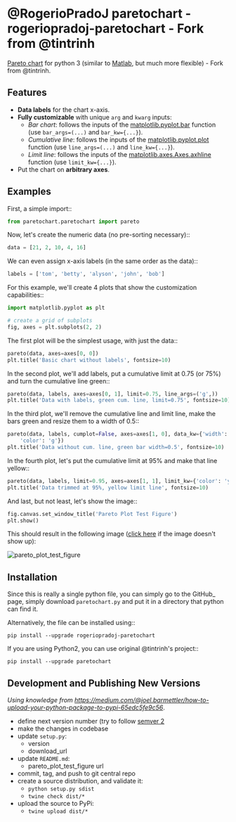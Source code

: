 @RogerioPradoJ paretochart - rogeriopradoj-paretochart - Fork from @tintrinh
============================================================================

[Pareto chart](http://en.wikipedia.org/wiki/Pareto_chart) for python 3 (similar to [Matlab](http://www.mathworks.com/help/matlab/ref/pareto.html), but much more flexible) - Fork from @tintrinh.

Features
--------

- **Data labels** for the chart x-axis.
- **Fully customizable** with unique ``arg`` and ``kwarg`` inputs:
  - *Bar chart*: follows the inputs of the [matplotlib.pyplot.bar](http://matplotlib.org/api/pyplot_api.html#matplotlib.pyplot.bar) function (use ``bar_args=(...)`` and ``bar_kw={...}``).
  - *Cumulative line*: follows the inputs of the [matplotlib.pyplot.plot](http://matplotlib.org/api/pyplot_api.html#matplotlib.pyplot.plot) function (use ``line_args=(...)`` and ``line_kw={...}``).
  - *Limit line*: follows the inputs of the [matplotlib.axes.Axes.axhline](http://matplotlib.org/api/axes_api.html#matplotlib.axes.Axes.axhline) function (use ``limit_kw={...}``).
- Put the chart on **arbitrary axes**.

Examples
--------

First, a simple import::

```python
from paretochart.paretochart import pareto
```

Now, let's create the numeric data (no pre-sorting necessary)::

```python
data = [21, 2, 10, 4, 16]
```

We can even assign x-axis labels (in the same order as the data)::

```python
labels = ['tom', 'betty', 'alyson', 'john', 'bob']
```

For this example, we'll create 4 plots that show the customization 
capabilities::

```python
import matplotlib.pyplot as plt

# create a grid of subplots
fig, axes = plt.subplots(2, 2)
```

The first plot will be the simplest usage, with just the data::

```python
pareto(data, axes=axes[0, 0])
plt.title('Basic chart without labels', fontsize=10)
```

In the second plot, we'll add labels, put a cumulative limit at 0.75 (or 75%) 
and turn the cumulative line green::

```python
pareto(data, labels, axes=axes[0, 1], limit=0.75, line_args=('g',))
plt.title('Data with labels, green cum. line, limit=0.75', fontsize=10)
```

In the third plot, we'll remove the cumulative line and limit line, make the
bars green and resize them to a width of 0.5::

```python
pareto(data, labels, cumplot=False, axes=axes[1, 0], data_kw={'width': 0.5,
    'color': 'g'})
plt.title('Data without cum. line, green bar width=0.5', fontsize=10)
```

In the fourth plot, let's put the cumulative limit at 95% and make that line
yellow::

```python
pareto(data, labels, limit=0.95, axes=axes[1, 1], limit_kw={'color': 'y'})
plt.title('Data trimmed at 95%, yellow limit line', fontsize=10)
```

And last, but not least, let's show the image::

```python
fig.canvas.set_window_title('Pareto Plot Test Figure')
plt.show()
```

This should result in the following image ([click here](https://raw.githubusercontent.com/rogeriopradoj/rogeriopradoj-paretochart/2.0.0/pareto_plot_test_figure.png) if the image doesn't 
show up):

![pareto_plot_test_figure](https://raw.githubusercontent.com/rogeriopradoj/rogeriopradoj-paretochart/2.0.0/pareto_plot_test_figure.png)

Installation
------------

Since this is really a single python file, you can simply go to the 
GitHub_ page, simply download `paretochart.py` and put it in 
a directory that python can find it.

Alternatively, the file can be installed using::

```shell
pip install --upgrade rogeriopradoj-paretochart
```

If you are using Python2, you can use original @tintrinh's project::

```shell
pip install --upgrade paretochart
```

Development and Publishing New Versions
---------------------------------------

*Using knowledge from <https://medium.com/@joel.barmettler/how-to-upload-your-python-package-to-pypi-65edc5fe9c56>*.

- define next version number (try to follow [semver 2](https://semver.org/spec/v2.0.0.html)
- make the changes in codebase
- update `setup.py`:
  - version
  - download_url
- update `README.md`:
  - pareto_plot_test_figure url
- commit, tag, and push to git central repo
- create a source distribution, and validate it:
  - `python setup.py sdist`
  - `twine check dist/*`
- upload the source to PyPi:
  - `twine upload dist/*`
